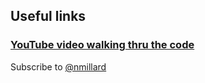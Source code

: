 ﻿## Useful links

### [YouTube video walking thru the code](https://youtu.be/ufeZazqrHjM)

Subscribe to [@nmillard](https://www.youtube.com/channel/UCaUy83EAkVdXsZjF3xGSvMw)
